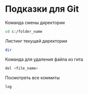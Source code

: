# Подказки для Git

Команда смены директории
```sh
cd c:/folder_name
```
Листинг текущей директории
```sh
dir
```
Команда для удаления файла из гита
```sh
del <file_name>
```
Посмотреть все коммиты 
```sh
log
```
